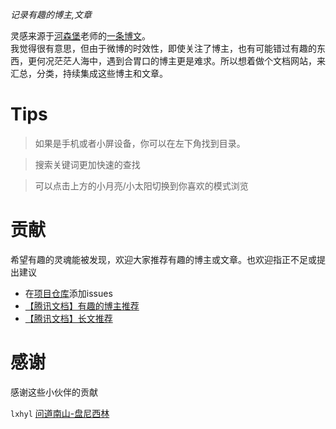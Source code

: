 *记录有趣的博主,文章*

灵感来源于[河森堡](https://weibo.com/u/5992829552)老师的[一条博文](https://weibo.com/5992829552/L67SQsvDQ)。    
我觉得很有意思，但由于微博的时效性，即使关注了博主，也有可能错过有趣的东西，更何况茫茫人海中，遇到合胃口的博主更是难求。所以想着做个文档网站，来汇总，分类，持续集成这些博主和文章。


# Tips  

> 如果是手机或者小屏设备，你可以在左下角找到目录。   

> 搜索关键词更加快速的查找

> 可以点击上方的小月亮/小太阳切换到你喜欢的模式浏览    


# 贡献    
希望有趣的灵魂能被发现，欢迎大家推荐有趣的博主或文章。也欢迎指正不足或提出建议
* 在[项目仓库](https://github.com/lxhyl/awesome-weibo)添加issues  
* [【腾讯文档】有趣的博主推荐](https://docs.qq.com/form/page/DR0FFWnJsRmdoVkZJ?_w_tencentdocx_form=1)
* [【腾讯文档】长文推荐](https://docs.qq.com/form/page/DR3NGT05hYmVTaWZy?_w_tencentdocx_form=1)   

# 感谢   
感谢这些小伙伴的贡献

`lxhyl`
[问道南山-盘尼西林](https://weibo.com/u/6317092641)